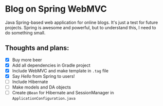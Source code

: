 # Blog on Spring WebMVC
Java Spring-based web application for online blogs.
It's just a test for future projects. Spring is awesome and powerful, but to understand this, I need to do something small.

## Thoughts and plans:
- [x] Buy more beer
- [x] Add all dependencies in Gradle project
- [x] Include WebMVC and make template in `.tag` file
- [x] Say _Hello_ from Spring to users!
- [ ] Include Hibernate
- [ ] Make models and DA objects
- [ ] Create `@Bean` for Hibernate and SessionManager in `ApplicationConfiguration.java`
